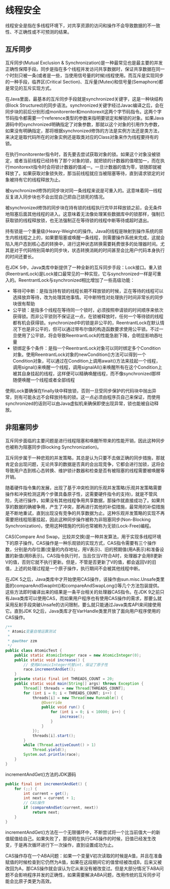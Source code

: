 # 线程安全

线程安全是指在多线程环境下，对共享资源的访问和操作不会导致数据的不一致性、不正确性或不可预测的结果。

## 互斥同步

互斥同步(Mutual Exclusion & Synchronization)是一种最常见也是最主要的并发正确性保障手段。同步是指在多个线程并发访问共享数据时，保证共享数据在同一个时刻只被一条(或者是一些，当使用信号量的时候)线程使用。而互斥是实现同步的一种手段，临界区(Critical Section)、互斥量(Mutex)和信号量(Semaphore)都是常见的互斥实现方式。

在Java里面，最基本的互斥同步手段就是synchronized关键字，这是一种块结构(Block Structured)的同步语法。synchronized关键字经过Javac编译之后，会在同步块的前后分别形成monitorenter和monitorexit这两个字节码指令。这两个字节码指令都需要一个reference类型的参数来指明要锁定和解锁的对象。如果Java源码中的synchronized明确指定了对象参数，那就以这个对象的引用作为参数，如果没有明确指定，那将根据synchronized修饰的方法是实例方法还是类方法，来决定是取代码所在的对象实例还是取类对应的Class对象来作为线程要持有的锁。

在执行monitorenter指令时，首先要去尝试获取对象的锁。如果这个对象没被锁定，或者当前线程已经持有了那个对象的锁，就把锁的计数器的值增加一，而在执行monitorexit指令时会将锁计数器的值减一。一旦计数器的值为零，锁随即就被释放了。如果获取对象锁失败，那当前线程就应当被阻塞等待，直到请求锁定的对象被持有它的线程释放为止。

被synchronized修饰的同步块对同一条线程来说是可重入的。这意味着同一线程反复进入同步块也不会出现自己把自己锁死的情况。

被synchronized修饰的同步块在持有锁的线程执行完毕并释放锁之前，会无条件地阻塞后面其他线程的进入。这意味着无法像处理某些数据库中的锁那样，强制已获取锁的线程释放锁，也无法强制正在等待锁的线程中断等待或超时退出。

持有锁是一个重量级(Heavy-Weight)的操作。Java的线程是映射到操作系统的原生内核线程之上的，如果要阻塞或唤醒一条线程，则需要操作系统来完成，这就会陷入用户态到核心态的转换中，进行这种状态转换需要耗费很多的处理器时间。尤其是对于代码特别简单的同步块，状态转换消耗的时间甚至会比用户代码本身执行的时间还要长。

在JDK 5中，Java类库中新提供了一种全新的互斥同步手段：Lock接口。重入锁(ReentrantLock)是Lock接口最常见的一种实现，它与synchronized一样是可重入的。ReentrantLock与synchronized相比增加了一些高级功能：

- 等待可中断：是指当持有锁的线程长期不释放锁的时候，正在等待的线程可以选择放弃等待，改为处理其他事情。可中断特性对处理执行时间非常长的同步块很有帮助
- 公平锁：是指多个线程在等待同一个锁时，必须按照申请锁的时间顺序来依次获得锁。而非公平锁则不保证这一点，在锁被释放时，任何一个等待锁的线程都有机会获得锁。synchronized中的锁是非公平的，ReentrantLock在默认情况下也是非公平的，但可以通过带布尔值的构造函数要求使用公平锁。不过一旦使用了公平锁，将会导致ReentrantLock的性能急剧下降，会明显影响吞吐量
- 锁绑定多个条件：是指一个ReentrantLock对象可以同时绑定多个Condition对象。使用ReentrantLock对象的newCondition()方法可以得到一个Condition对象，可以通过在Condition上调用await()方法来挂起一个线程，调用signal()来唤醒一个线程，调用signalAll()来唤醒所有在这个Condition上被其自身挂起的线程，这样便可以精确唤醒线程，而不像synchronized那样随便唤醒一个线程或者全部线程

使用Lock要确保在finally块中释放锁，否则一旦受同步保护的代码块中抛出异常，则有可能永远不会释放持有的锁。这一点必须由程序员自己来保证，而使用synchronized的话则可以由Java虚拟机来确保即使出现异常，锁也能被自动释放。

## 非阻塞同步

互斥同步面临的主要问题是进行线程阻塞和唤醒所带来的性能开销，因此这种同步也被称为阻塞同步(Blocking Synchronization)。

互斥同步属于一种悲观的并发策略，其总是认为只要不去做正确的同步措施，那就肯定会出现问题，无论共享的数据是否真的会出现竞争，它都会进行加锁，这将会导致用户态到核心态转换、维护锁计数器和检查是否有被阻塞的线程需要被唤醒等开销。

随着硬件指令集的发展，出现了基于冲突检测的乐观并发策略(乐观并发策略需要操作和冲突检测这两个步骤具备原子性，这需要硬件指令的支持)，就是不管风险，先进行操作，如果没有其他线程争用共享数据，那操作就直接成功了。如果共享的数据的确被争用，产生了冲突，那再进行其他的补偿措施，最常用的补偿措施是不断地重试，直到出现没有竞争的共享数据为止。这种乐观并发策略的实现不再需要把线程阻塞挂起，因此这种同步操作被称为非阻塞同步(Non-Blocking Synchronization)，使用这种措施的代码也常被称为无锁(Lock-Free)编程。

CAS(Compare And Swap，比较并交换)是一种并发算法，用于实现多线程环境下的原子操作。CAS操作是一种乐观锁的实现方式，CAS指令需要有三个操作数，分别是内存位置(变量的内存地址，用V表示)、旧的预期值(用A表示)和准备设置的新值(用B表示)。CAS指令执行时，当且仅当V符合A时，处理器才会用B更新V的值，否则它就不执行更新。但是，不管是否更新了V的值，都会返回V的旧值，上述的处理过程是一个原子操作，执行期间不会被其他线程中断。

在JDK 5之后，Java类库中才开始使用CAS操作，该操作由sun.misc.Unsafe类里面的compareAndSwapInt()和compareAndSwapLong()等几个方法包装提供。这些方法即时编译出来的结果是一条平台相关的处理器CAS指令。在JDK 9之前只有Java类库可以使用CAS，而如果用户程序也有使用CAS操作的需求，那要么就采用反射手段突破Unsafe的访问限制，要么就只能通过Java类库API来间接使用它。直到JDK 9之后，Java类库才在VarHandle类里开放了面向用户程序使用的CAS操作。

```java
/**
 * Atomic变量自增运算测试
 *
 * @author zzm
 */
public class AtomicTest {
    public static AtomicInteger race = new AtomicInteger(0);
    public static void increase() {
        // 使用AtomicInteger代替int，保证了原子性
        race.incrementAndGet();
    }
    private static final int THREADS_COUNT = 20;
    public static void main(String[] args) throws Exception {
        Thread[] threads = new Thread[THREADS_COUNT];
        for (int i = 0; i < THREADS_COUNT; i++) {
            threads[i] = new Thread(new Runnable() {
                @Override
                public void run() {
                    for (int i = 0; i < 10000; i++) {
                        increase();
                    }
                }
            });
            threads[i].start();
        }
        while (Thread.activeCount() > 1)
            Thread.yield();
        System.out.println(race);
    }
}
```

incrementAndGet()方法的JDK源码

```java
public final int incrementAndGet() {
    for (;;) {
        int current = get();
        int next = current + 1;
        // CAS操作
        if (compareAndSet(current, next))
            return next;
    }
}
```

incrementAndGet()方法在一个无限循环中，不断尝试将一个比当前值大一的新值赋值给自己。如果失败了，那说明在执行CAS操作的时候，旧值已经发生改变，于是再次循环进行下一次操作，直到设置成功为止。

CAS操作存在一个ABA问题：如果一个变量V初次读取的时候是A值，并且在准备赋值的时候检查到它仍然为A值，如果在这段期间它的值曾经被改成B，后来又被改回为A，那CAS操作就会误认为它从来没有被改变过。但是大部分情况下ABA问题不会影响程序并发的正确性，如果需要解决ABA问题，改用传统的互斥同步可能会比原子类更为高效。

